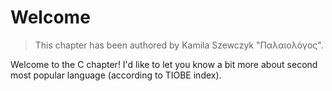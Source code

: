 # Welcome

 > This chapter has been authored by Kamila Szewczyk "Παλαιολόγος".

Welcome to the C chapter! I'd like to let you know a bit more about second most popular language (according to TIOBE index).
